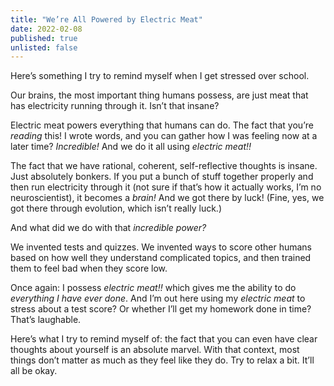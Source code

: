 ```yaml
---
title: "We’re All Powered by Electric Meat"
date: 2022-02-08
published: true
unlisted: false
---
```


Here’s something I try to remind myself when I get stressed over school.

Our brains, the most important thing humans possess, are just meat that has electricity running through it. Isn’t that insane?

Electric meat powers everything that humans can do. The fact that you’re _reading_ this! I wrote words, and you can gather how I was feeling now at a later time? _Incredible!_ And we do it all using _electric meat!!_

The fact that we have rational, coherent, self-reflective thoughts is insane. Just absolutely bonkers. If you put a bunch of stuff together properly and then run electricity through it (not sure if that’s how it actually works, I’m no neuroscientist), it becomes a _brain!_ And we got there by luck! (Fine, yes, we got there through evolution, which isn’t really luck.)

And what did we do with that _incredible power?_

We invented tests and quizzes. We invented ways to score other humans based on how well they understand complicated topics, and then trained them to feel bad when they score low.

Once again: I possess _electric meat!!_ which gives me the ability to do _everything I have ever done_. And I’m out here using my _electric meat_ to stress about a test score? Or whether I’ll get my homework done in time? That’s laughable.

Here’s what I try to remind myself of: the fact that you can even have clear thoughts about yourself is an absolute marvel. With that context, most things don’t matter as much as they feel like they do. Try to relax a bit. It’ll all be okay.
